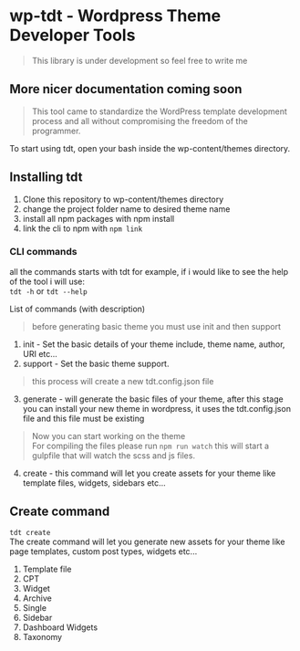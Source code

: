# wp-tdt - Wordpress Theme Developer Tools

> This library is under development so feel free to write me

## More nicer documentation coming soon

> This tool came to standardize the WordPress template development process and all without compromising the freedom of the programmer.

To start using tdt, open your bash inside the wp-content/themes directory.

## Installing tdt

1. Clone this repository to wp-content/themes directory
2. change the project folder name to desired theme name
3. install all npm packages with npm install
4. link the cli to npm with `npm link`

### CLI commands

all the commands starts with tdt for example, if i would like to see the help of the tool i will use:<br>
`tdt -h` or `tdt --help`<br>

List of commands (with description)<br>

> before generating basic theme you must use init and then support

1. init - Set the basic details of your theme include, theme name, author, URI etc...
2. support - Set the basic theme support.

> this process will create a new tdt.config.json file

3. generate - will generate the basic files of your theme, after this stage you can install your new theme in wordpress,
   it uses the tdt.config.json file and this file must be existing

> Now you can start working on the theme<br>
> For compiling the files please run `npm run watch` this will start a gulpfile that will watch the scss and js files.

4. create - this command will let you create assets for your theme like template files, widgets, sidebars etc...

## Create command

`tdt create` <br>
The create command will let you generate new assets for your theme like page templates, custom post types, widgets
etc... <br>

1. Template file
2. CPT
3. Widget
4. Archive
5. Single
6. Sidebar
7. Dashboard Widgets
8. Taxonomy
